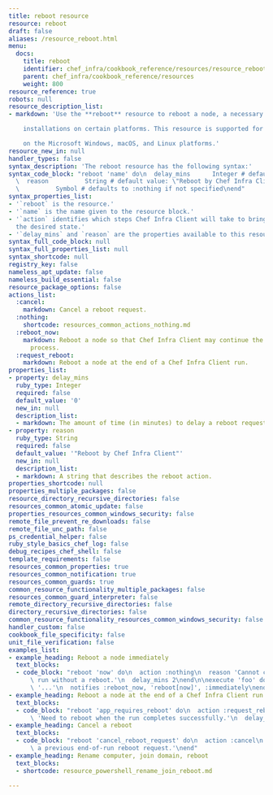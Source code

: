 ```yaml
---
title: reboot resource
resource: reboot
draft: false
aliases: /resource_reboot.html
menu:
  docs:
    title: reboot
    identifier: chef_infra/cookbook_reference/resources/resource_reboot.md reboot
    parent: chef_infra/cookbook_reference/resources
    weight: 800
resource_reference: true
robots: null
resource_description_list:
- markdown: 'Use the **reboot** resource to reboot a node, a necessary step with some

    installations on certain platforms. This resource is supported for use

    on the Microsoft Windows, macOS, and Linux platforms.'
resource_new_in: null
handler_types: false
syntax_description: 'The reboot resource has the following syntax:'
syntax_code_block: "reboot 'name' do\n  delay_mins      Integer # default value: 0\n\
  \  reason          String # default value: \"Reboot by Chef Infra Client\"\n  action\
  \          Symbol # defaults to :nothing if not specified\nend"
syntax_properties_list:
- '`reboot` is the resource.'
- '`name` is the name given to the resource block.'
- '`action` identifies which steps Chef Infra Client will take to bring the node into
  the desired state.'
- '`delay_mins` and `reason` are the properties available to this resource.'
syntax_full_code_block: null
syntax_full_properties_list: null
syntax_shortcode: null
registry_key: false
nameless_apt_update: false
nameless_build_essential: false
resource_package_options: false
actions_list:
  :cancel:
    markdown: Cancel a reboot request.
  :nothing:
    shortcode: resources_common_actions_nothing.md
  :reboot_now:
    markdown: Reboot a node so that Chef Infra Client may continue the installation
      process.
  :request_reboot:
    markdown: Reboot a node at the end of a Chef Infra Client run.
properties_list:
- property: delay_mins
  ruby_type: Integer
  required: false
  default_value: '0'
  new_in: null
  description_list:
  - markdown: The amount of time (in minutes) to delay a reboot request.
- property: reason
  ruby_type: String
  required: false
  default_value: '"Reboot by Chef Infra Client"'
  new_in: null
  description_list:
  - markdown: A string that describes the reboot action.
properties_shortcode: null
properties_multiple_packages: false
resource_directory_recursive_directories: false
resources_common_atomic_update: false
properties_resources_common_windows_security: false
remote_file_prevent_re_downloads: false
remote_file_unc_path: false
ps_credential_helper: false
ruby_style_basics_chef_log: false
debug_recipes_chef_shell: false
template_requirements: false
resources_common_properties: true
resources_common_notification: true
resources_common_guards: true
common_resource_functionality_multiple_packages: false
resources_common_guard_interpreter: false
remote_directory_recursive_directories: false
directory_recursive_directories: false
common_resource_functionality_resources_common_windows_security: false
handler_custom: false
cookbook_file_specificity: false
unit_file_verification: false
examples_list:
- example_heading: Reboot a node immediately
  text_blocks:
  - code_block: "reboot 'now' do\n  action :nothing\n  reason 'Cannot continue Chef\
      \ run without a reboot.'\n  delay_mins 2\nend\n\nexecute 'foo' do\n  command\
      \ '...'\n  notifies :reboot_now, 'reboot[now]', :immediately\nend"
- example_heading: Reboot a node at the end of a Chef Infra Client run
  text_blocks:
  - code_block: "reboot 'app_requires_reboot' do\n  action :request_reboot\n  reason\
      \ 'Need to reboot when the run completes successfully.'\n  delay_mins 5\nend"
- example_heading: Cancel a reboot
  text_blocks:
  - code_block: "reboot 'cancel_reboot_request' do\n  action :cancel\n  reason 'Cancel\
      \ a previous end-of-run reboot request.'\nend"
- example_heading: Rename computer, join domain, reboot
  text_blocks:
  - shortcode: resource_powershell_rename_join_reboot.md

---
```

